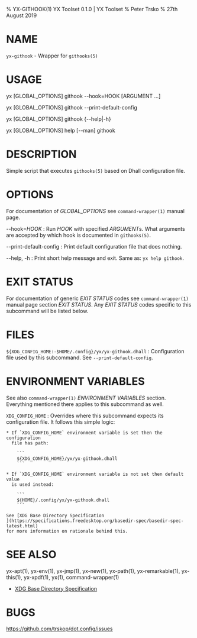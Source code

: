 % YX-GITHOOK(1) YX Toolset 0.1.0 | YX Toolset
% Peter Trsko
% 27th August 2019


# NAME

`yx-githook` - Wrapper for `githooks(5)`


# USAGE

yx \[GLOBAL\_OPTIONS] githook --hook=HOOK [ARGUMENT ...]

yx \[GLOBAL\_OPTIONS] githook --print-default-config

yx \[GLOBAL\_OPTIONS] githook {\--help|-h}

yx \[GLOBAL\_OPTIONS] help [\--man] githook


# DESCRIPTION

Simple script that executes `githooks(5)` based on Dhall configuration file.


# OPTIONS

For documentation of *GLOBAL_OPTIONS* see `command-wrapper(1)` manual page.

\--hook=*HOOK*
:   Run *HOOK* with specified *ARGUMENT*s.  What arguments are accepted by which
    hook is documented in `githooks(5)`.

\--print-default-config
:   Print default configuration file that does nothing.

\--help, -h
:   Print short help message and exit.  Same as: `yx help githook`.


# EXIT STATUS

For documentation of generic *EXIT STATUS* codes see `command-wrapper(1)`
manual page section *EXIT STATUS*.  Any *EXIT STATUS* codes specific to this
subcommand will be listed below.


# FILES

`${XDG_CONFIG_HOME:-$HOME/.config}/yx/yx-githook.dhall`
:   Configuration file used by this subcommand.  See `--print-default-config`.


# ENVIRONMENT VARIABLES

See also `command-wrapper(1)` *ENVIRONMENT VARIABLES* section.  Everything
mentioned there applies to this subcommand as well.

`XDG_CONFIG_HOME`
:   Overrides where this subcommand expects its configuration file.  It follows
    this simple logic:

    * If `XDG_CONFIG_HOME` environment variable is set then the configuration
      file has path:

        ```
        ${XDG_CONFIG_HOME}/yx/yx-githook.dhall
        ```

    * If `XDG_CONFIG_HOME` environment variable is not set then default value
      is used instead:

        ```
        ${HOME}/.config/yx/yx-githook.dhall
        ```

    See [XDG Base Directory Specification
    ](https://specifications.freedesktop.org/basedir-spec/basedir-spec-latest.html)
    for more information on rationale behind this.


# SEE ALSO

yx-apt(1), yx-env(1), yx-jmp(1), yx-new(1), yx-path(1), yx-remarkable(1),
yx-this(1), yx-xpdf(1), yx(1), command-wrapper(1)

* [XDG Base Directory Specification
  ](https://specifications.freedesktop.org/basedir-spec/basedir-spec-latest.html)


# BUGS

<https://github.com/trskop/dot.config/issues>

